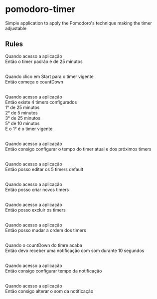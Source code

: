 # pomodoro-timer
Simple application to apply the Pomodoro's technique making the timer adjustable


## Rules
Quando acesso a aplicação <br />
Então o timer padrão é de 25 minutos <br />
<br />

Quando clico em Start para o timer vigente <br />
Então começa o countDown <br />
<br />

Quando acesso a aplicação <br />
Então existe 4 timers configurados <br />
1° de 25 minutos <br />
2° de 5 minutos <br />
3° de 25 minutos <br />
5° de 10 minutos <br />
E o 1° é o timer vigente <br />
<br />

Quando acesso a aplicação <br />
Então consigo configurar o tempo do timer atual e dos próximos timers <br />
<br />

Quando acesso a aplicação <br />
Então posso editar os 5 timers default <br />
<br />

Quando acesso a aplicação <br />
Então posso criar novos timers  <br />
<br />

Quando acesso a aplicação <br />
Então posso excluir os timers  <br />
<br />

Quando acesso a aplicação  <br />
Então posso mudar a ordem dos timers <br />
<br />

Quando o countDown do timre acaba  <br />
Então devo receber uma notificação com som durante 10 segundos <br />
<br />
 
Quando acesso a aplicação <br />
Então consigo configurar tempo da notificação <br />
<br />
 
Quando acesso a aplicação <br />
Então consigo alterar o som da notificação <br />
<br />
 
